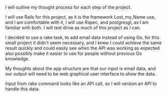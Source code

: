 
I will outline my thought process for each step of the project.

I will use Rails for this project, as it is the framework Lost_my_Name use, and
I am comfortable with it, I will use Rspec, and postgresgl, as I am familiar
with both. I will test drive as much of this project as I can.

I decided to use a rake task, to add email data instead of using Go,
for this small project it didn't seem necessary, and I knew I could achieve
the same result quickly and could easily see when the API was working as expected
also possibly make it easier to use for people without previous Go knowledge.

My thoughts about the app structure are that our input is email data, and our
output will need to be web graphical user interface to show the data.

Input from rake command looks like an API call, so I will version an API
to handle this data.
